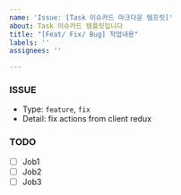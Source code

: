 ```yaml
---
name: 'Issue: [Task 이슈카드 마크다운 템프릿]'
about: Task 이슈카드 템플릿입니다
title: "[Feat/ Fix/ Bug] 작업내용"
labels: ''
assignees: ''

---
```


### ISSUE
 * Type: `feature`, `fix`
 * Detail: fix actions from client redux
 
 ### TODO
- [ ]  Job1
- [ ]  Job2
- [ ]  Job3
